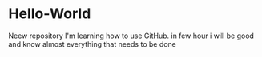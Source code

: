# Hello-World
Neew repository
I'm learning how to use GitHub.
in few hour i will be good and know almost everything that needs to be done

